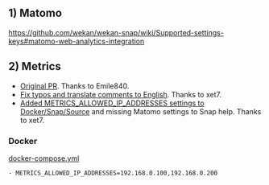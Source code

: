 ## 1) Matomo

https://github.com/wekan/wekan-snap/wiki/Supported-settings-keys#matomo-web-analytics-integration

## 2) Metrics

- [Original PR](https://github.com/wekan/wekan/pull/4700). Thanks to Emile840.
- [Fix typos and translate comments to English](https://github.com/wekan/wekan/commit/551f57b03bbc1dba37862a0cc3407c8d359e2a9a). Thanks to xet7.
- [Added METRICS_ALLOWED_IP_ADDRESSES settings to Docker/Snap/Source](https://github.com/wekan/wekan/commit/34862810df686abfc0ee9ff1a13690a7b2bacc7e) and missing Matomo settings to Snap help. Thanks to xet7.

### Docker

[docker-compose.yml](https://raw.githubusercontent.com/wekan/wekan/master/docker-compose.yml)
```
- METRICS_ALLOWED_IP_ADDRESSES=192.168.0.100,192.168.0.200
```


